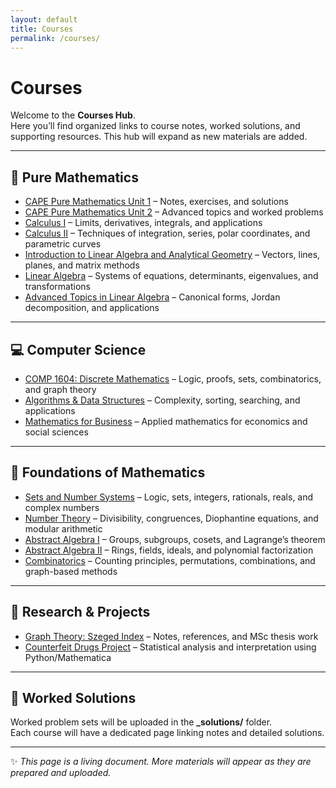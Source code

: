 ```yaml
---
layout: default
title: Courses
permalink: /courses/
---
```


# Courses

Welcome to the **Courses Hub**.  
Here you’ll find organized links to course notes, worked solutions, and supporting resources. This hub will expand as new materials are added.

---

## 📘 Pure Mathematics
- [CAPE Pure Mathematics Unit 1](#) – Notes, exercises, and solutions  
- [CAPE Pure Mathematics Unit 2](#) – Advanced topics and worked problems  
- [Calculus I](#) – Limits, derivatives, integrals, and applications  
- [Calculus II](#) – Techniques of integration, series, polar coordinates, and parametric curves  
- [Introduction to Linear Algebra and Analytical Geometry](#) – Vectors, lines, planes, and matrix methods  
- [Linear Algebra](#) – Systems of equations, determinants, eigenvalues, and transformations  
- [Advanced Topics in Linear Algebra](#) – Canonical forms, Jordan decomposition, and applications  

---

## 💻 Computer Science
- [COMP 1604: Discrete Mathematics](#) – Logic, proofs, sets, combinatorics, and graph theory  
- [Algorithms & Data Structures](#) – Complexity, sorting, searching, and applications  
- [Mathematics for Business](#) – Applied mathematics for economics and social sciences  

---

## 🔢 Foundations of Mathematics
- [Sets and Number Systems](#) – Logic, sets, integers, rationals, reals, and complex numbers  
- [Number Theory](#) – Divisibility, congruences, Diophantine equations, and modular arithmetic  
- [Abstract Algebra I](#) – Groups, subgroups, cosets, and Lagrange’s theorem  
- [Abstract Algebra II](#) – Rings, fields, ideals, and polynomial factorization  
- [Combinatorics](#) – Counting principles, permutations, combinations, and graph-based methods  

---

## 🔬 Research & Projects
- [Graph Theory: Szeged Index](#) – Notes, references, and MSc thesis work  
- [Counterfeit Drugs Project](#) – Statistical analysis and interpretation using Python/Mathematica  

---

## 📂 Worked Solutions
Worked problem sets will be uploaded in the **_solutions/** folder.  
Each course will have a dedicated page linking notes and detailed solutions.

---

✨ *This page is a living document. More materials will appear as they are prepared and uploaded.*
